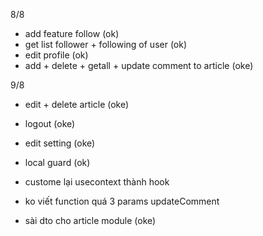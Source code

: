 8/8

- add feature follow (ok)
- get list follower + following of user (ok)
- edit profile (ok)
- add + delete + getall + update comment to article (oke)

9/8

- edit + delete article (oke)
- logout (oke)
- edit setting (oke)
- local guard (ok)
- custome lại usecontext thành hook

- ko viết function quá 3 params updateComment
- sài dto cho article module (oke)
